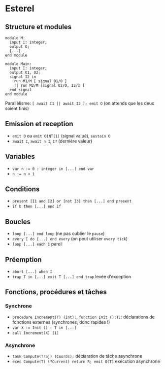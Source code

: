 # Esterel

## Structure et modules
```
module M:
  input I: integer;
  output O;
  [...]
end module
```

```
module Main:
  input I: integer;
  output O1, O2;
  signal I2 in
    run M1/M [ signal O1/O ]
    || run M2/M [signal O2/O, I2/I ]
  end signal
end module
```

Parallèlisme: `[ await I1 || await I2 ]; emit O` (on attends que les deux soient finis)

## Emission et reception
* `emit O` ou `emit OINT(1)` (signal valué), `sustain O`
* `await I`, `await n I`, `I?` (dernière valeur)

## Variables
* `var n := 0 : integer in [...] end var`
* `n := n + 1`

## Conditions
* `present [I1 and I2] or [not I3] then [...] end present`
* `if b then [...] end if`

## Boucles
* `loop [...] end loop` (ne pas oublier le `pause`)
* `every I do [...] end every` (on peut utiliser `every tick`)
* `loop [...] each I` pareil

## Préemption
* `abort [...] when I`
* `trap T in [...] exit T [...] end trap` levée d'exception

## Fonctions, procédures et tâches
### Synchrone
* `procedure Increment(T) (int);`, `function Init ():T;`: déclarations de fonctions externes (synchrones, donc rapides !)
* `var X := Init () : T in [...]`
* `call Increment(X) (1)`

### Asynchrone
* `task Compute(Traj) (Coords);` déclaration de tâche asynchrone
* `exec Compute(T) (?Current) return R; emit O(T)` exécution asynchrone
